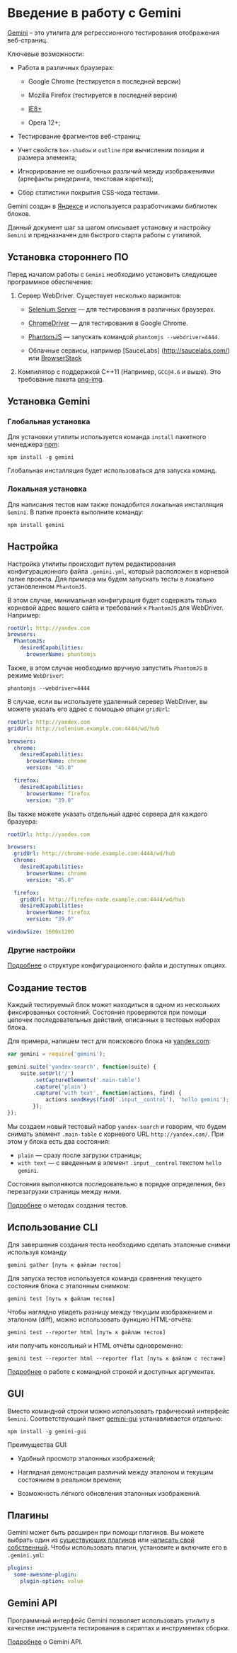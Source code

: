 # Введение в работу с Gemini

[Gemini](https://github.com/gemini-testing/gemini) – это утилита для
регрессионного тестирования отображения веб-страниц.

Ключевые возможности:

* Работа в различных браузерах:

  - Google Chrome (тестируется в последней версии)

  - Mozilla Firefox (тестируется в последней версии)

  - [IE8+](doc/ie-support.md)

  - Opera 12+;

* Тестирование фрагментов веб-страниц;

* Учет свойств `box-shadow` и `outline` при вычислении позиции и размера
  элемента;

* Игнорирование не ошибочных различий между изображениями (артефакты
  рендеринга, текстовая каретка);

* Сбор статистики покрытия CSS-кода тестами.

Gemini создан в [Яндексе](http://www.yandex.com/) и используется
разработчиками библиотек блоков.

Данный документ шаг за шагом описывает установку и настройку `Gemini`
и предназначен для быстрого старта работы с утилитой.

## Установка стороннего ПО

Перед началом работы с `Gemini` необходимо установить следующее программное
обеспечение:

1. Сервер WebDriver. Существует несколько вариантов:

   - [Selenium Server](http://docs.seleniumhq.org/download/) — для
     тестирования в различных браузерах.

   - [ChromeDriver](https://sites.google.com/a/chromium.org/chromedriver/) — для тестирования в Google Chrome.

   - [PhantomJS](http://phantomjs.org/) — запускать командой `phantomjs
     --webdriver=4444`.

   - Облачные сервисы, например [SauceLabs] (http://saucelabs.com/) или
     [BrowserStack](http://www.browserstack.com/)

2. Компилятор с поддержкой C++11 (Например, `GCC@4.6` и выше). Это требование
   пакета [png-img](https://github.com/gemini-testing/png-img).


## Установка Gemini

### Глобальная установка

Для установки утилиты используется команда `install` пакетного менеджера
[npm](https://www.npmjs.org/):

```
npm install -g gemini
```

Глобальная инсталляция будет использоваться для запуска команд.

### Локальная установка

Для написания тестов нам также понадобится локальная инсталляция `Gemini`.
В папке проекта выполните команду:

```
npm install gemini
```

## Настройка

Настройка утилиты происходит путем редактирования конфигурационного файла
`.gemini.yml`, который расположен в корневой папке проекта. Для примера мы
будем запускать тесты в локально установленном `PhantomJS`.

В этом случае, минимальная конфигурация будет содержать только корневой адрес
вашего сайта и требований к `PhantomJS` для WebDriver. Например:

```yaml
rootUrl: http://yandex.com
browsers:
  PhantomJS:
    desiredCapabilities:
      browserName: phantomjs
```


Также, в этом случае необходимо вручную запустить `PhantomJS` в режиме
`WebDriver`:

```
phantomjs --webdriver=4444
```

В случае, если вы используете удаленный серевер WebDriver, вы можете указать
его адрес с помощью опции `gridUrl`:

```yaml
rootUrl: http://yandex.com
gridUrl: http://selenium.example.com:4444/wd/hub

browsers:
  chrome:
    desiredCapabilities:
      browserName: chrome
      version: "45.0"

  firefox:
    desiredCapabilities:
      browserName: firefox
      version: "39.0"

```

Вы также можете указать отдельный адрес сервера для каждого бразуера:

```yaml
rootUrl: http://yandex.com

browsers:
  gridUrl: http://chrome-node.example.com:4444/wd/hub
  chrome:
    desiredCapabilities:
      browserName: chrome
      version: "45.0"

  firefox:
    gridUrl: http://firefox-node.example.com:4444/wd/hub
    desiredCapabilities:
      browserName: firefox
      version: "39.0"

windowSize: 1600x1200

```

### Другие настройки

[Подробнее](doc/config.ru.md) о структуре конфигурационного файла и доступных
опциях.

## Создание тестов

Каждый тестируемый блок может находиться в одном из нескольких фиксированных
состояний. Состояния проверяются при помощи цепочек последовательных действий,
описанных в тестовых наборах блока.

Для примера, напишем тест для поискового блока на
[yandex.com](http://www.yandex.com):

```javascript
var gemini = require('gemini');

gemini.suite('yandex-search', function(suite) {
    suite.setUrl('/')
        .setCaptureElements('.main-table')
        .capture('plain')
        .capture('with text', function(actions, find) {
            actions.sendKeys(find('.input__control'), 'hello gemini');
        });
});
```

Мы создаем новый тестовый набор `yandex-search` и говорим, что будем снимать
элемент `.main-table` c корневого URL `http://yandex.com/`. При этом у блока
есть два состояния:

* `plain` — сразу после загрузки страницы;
* `with text` — c введенным в элемент `.input__control` текстом `hello gemini`.

Состояния выполняются последовательно в порядке определения, без перезагрузки
страницы между ними.

[Подробнее](doc/tests.ru.md) о методах создания тестов.

## Использование CLI

Для завершения создания теста необходимо сделать эталонные снимки используя
команду

```
gemini gather [путь к файлам тестов]
```

Для запуска тестов используется команда сравнения текущего состояния блока
с эталонным снимком:

```
gemini test [путь к файлам тестов]
```

Чтобы наглядно увидеть разницу между текущим изображением и эталоном (diff),
можно использовать функцию HTML-отчёта:

```
gemini test --reporter html [путь к файлам тестов]
```

или получить консольный и HTML отчёты одновременно:

```
gemini test --reporter html --reporter flat [путь к файлам с тестами]
```

[Подробнее](doc/commands.ru.md) о работе с командной строкой и доступных
аргументах.

## GUI

Вместо командной строки можно использовать графический интерфейс `Gemini`.
Соответствующий пакет
[gemini-gui](https://github.com/gemini-testing/gemini-gui) устанавливается
отдельно:

```
npm install -g gemini-gui
```

Преимущества GUI:

* Удобный просмотр эталонных изображений;

* Наглядная демонстрация различий между эталоном и текущим состоянием
  в реальном времени;

* Возможность лёгкого обновления эталонных изображений.

## Плагины

Gemini может быть расширен при помощи плагинов. Вы можете выбрать один из
[существующих плагинов](https://www.npmjs.com/browse/keyword/gemini-plugin)
или [написать свой собственный](doc/plugins.md). Чтобы использовать плагин,
установите и включите его в `.gemini.yml`:

```yaml
plugins:
  some-awesome-plugin:
    plugin-option: value
```

## Gemini API

Программный интерфейс Gemini позволяет использовать утилиту в качестве
инструмента тестирования в скриптах и инструментах сборки.

[Подробнее](doc/programmatic-api.ru.md) о Gemini API.
